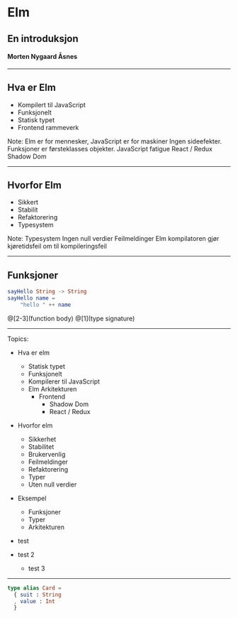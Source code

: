 # Elm
## En introduksjon
#### Morten Nygaard Åsnes

---

## Hva er Elm
- Kompilert til JavaScript
- Funksjonelt
- Statisk typet
- Frontend rammeverk

Note:
Elm er for mennesker, JavaScript er for maskiner
Ingen sideefekter.
Funksjoner er førsteklasses objekter.
JavaScript fatigue
React / Redux
Shadow Dom

---

## Hvorfor Elm
- Sikkert
- Stabilit
- Refaktorering
- Typesystem

Note:
Typesystem
Ingen null verdier
Feilmeldinger
Elm kompilatoren gjør kjøretidsfeil om til kompileringsfeil


---

## Funksjoner
```elm
sayHello String -> String
sayHello name =
	"hello " ++ name
```
@[2-3](function body)
@[1](type signature)

---

Topics:
- Hva er elm
	- Statisk typet
	- Funksjonelt
	- Kompilerer til JavaScript
	- Elm Arkitekturen
	  - Frontend
		- Shadow Dom
		- React / Redux
- Hvorfor elm
	- Sikkerhet
	- Stabilitet
	- Brukervenlig
	- Feilmeldinger
	- Refaktorering
	- Typer
	- Uten null verdier
- Eksempel
	- Funksjoner
	- Typer
	- Arkitekturen



- test
- test 2
	- test 3

---

```elm
type alias Card =
  { suit : String
  , value : Int
  }
```
